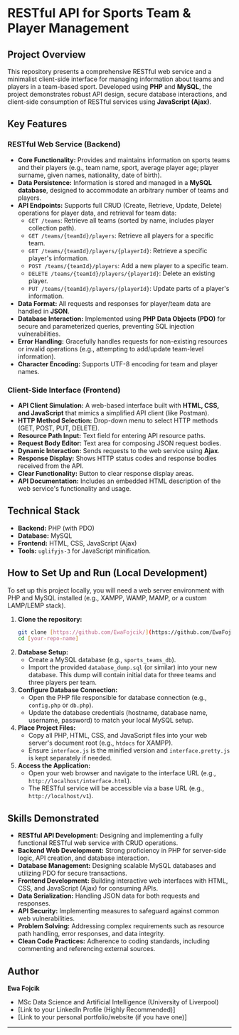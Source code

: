 # RESTful API for Sports Team & Player Management

## Project Overview

This repository presents a comprehensive RESTful web service and a minimalist client-side interface for managing information about teams and players in a team-based sport. Developed using **PHP** and **MySQL**, the project demonstrates robust API design, secure database interactions, and client-side consumption of RESTful services using **JavaScript (Ajax)**.

## Key Features

### RESTful Web Service (Backend)

* **Core Functionality:** Provides and maintains information on sports teams and their players (e.g., team name, sport, average player age; player surname, given names, nationality, date of birth).
* **Data Persistence:** Information is stored and managed in a **MySQL database**, designed to accommodate an arbitrary number of teams and players.
* **API Endpoints:** Supports full CRUD (Create, Retrieve, Update, Delete) operations for player data, and retrieval for team data:
    * `GET /teams`: Retrieve all teams (sorted by name, includes player collection path).
    * `GET /teams/{teamId}/players`: Retrieve all players for a specific team.
    * `GET /teams/{teamId}/players/{playerId}`: Retrieve a specific player's information.
    * `POST /teams/{teamId}/players`: Add a new player to a specific team.
    * `DELETE /teams/{teamId}/players/{playerId}`: Delete an existing player.
    * `PUT /teams/{teamId}/players/{playerId}`: Update parts of a player's information.
* **Data Format:** All requests and responses for player/team data are handled in **JSON**.
* **Database Interaction:** Implemented using **PHP Data Objects (PDO)** for secure and parameterized queries, preventing SQL injection vulnerabilities.
* **Error Handling:** Gracefully handles requests for non-existing resources or invalid operations (e.g., attempting to add/update team-level information).
* **Character Encoding:** Supports UTF-8 encoding for team and player names.

### Client-Side Interface (Frontend)

* **API Client Simulation:** A web-based interface built with **HTML, CSS, and JavaScript** that mimics a simplified API client (like Postman).
* **HTTP Method Selection:** Drop-down menu to select HTTP methods (GET, POST, PUT, DELETE).
* **Resource Path Input:** Text field for entering API resource paths.
* **Request Body Editor:** Text area for composing JSON request bodies.
* **Dynamic Interaction:** Sends requests to the web service using **Ajax**.
* **Response Display:** Shows HTTP status codes and response bodies received from the API.
* **Clear Functionality:** Button to clear response display areas.
* **API Documentation:** Includes an embedded HTML description of the web service's functionality and usage.

## Technical Stack

* **Backend:** PHP (with PDO)
* **Database:** MySQL
* **Frontend:** HTML, CSS, JavaScript (Ajax)
* **Tools:** `uglifyjs-3` for JavaScript minification.

## How to Set Up and Run (Local Development)

To set up this project locally, you will need a web server environment with PHP and MySQL installed (e.g., XAMPP, WAMP, MAMP, or a custom LAMP/LEMP stack).

1.  **Clone the repository:**
    ```bash
    git clone [https://github.com/EwaFojcik/](https://github.com/EwaFojcik/)[your-repo-name].git
    cd [your-repo-name]
    ```
2.  **Database Setup:**
    * Create a MySQL database (e.g., `sports_teams_db`).
    * Import the provided `database_dump.sql` (or similar) into your new database. This dump will contain initial data for three teams and three players per team.
3.  **Configure Database Connection:**
    * Open the PHP file responsible for database connection (e.g., `config.php` or `db.php`).
    * Update the database credentials (hostname, database name, username, password) to match your local MySQL setup.
4.  **Place Project Files:**
    * Copy all PHP, HTML, CSS, and JavaScript files into your web server's document root (e.g., `htdocs` for XAMPP).
    * Ensure `interface.js` is the minified version and `interface.pretty.js` is kept separately if needed.
5.  **Access the Application:**
    * Open your web browser and navigate to the interface URL (e.g., `http://localhost/interface.html`).
    * The RESTful service will be accessible via a base URL (e.g., `http://localhost/v1`).

## Skills Demonstrated

* **RESTful API Development:** Designing and implementing a fully functional RESTful web service with CRUD operations.
* **Backend Web Development:** Strong proficiency in PHP for server-side logic, API creation, and database interaction.
* **Database Management:** Designing scalable MySQL databases and utilizing PDO for secure transactions.
* **Frontend Development:** Building interactive web interfaces with HTML, CSS, and JavaScript (Ajax) for consuming APIs.
* **Data Serialization:** Handling JSON data for both requests and responses.
* **API Security:** Implementing measures to safeguard against common web vulnerabilities.
* **Problem Solving:** Addressing complex requirements such as resource path handling, error responses, and data integrity.
* **Clean Code Practices:** Adherence to coding standards, including commenting and referencing external sources.

## Author

**Ewa Fojcik**
* MSc Data Science and Artificial Intelligence (University of Liverpool)
* [Link to your LinkedIn Profile (Highly Recommended)]
* [Link to your personal portfolio/website (if you have one)]

---
